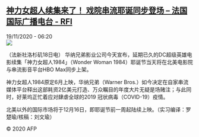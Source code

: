 <!--1605768898000-->
[神力女超人续集来了！ 戏院串流耶诞同步登场 – 法国国际广播电台 - RFI](http://www.rfi.fr//cn/contenu/20201119-%E7%A5%9E%E5%8A%9B%E5%A5%B3%E8%B6%85%E4%BA%BA%E7%BB%AD%E9%9B%86%E6%9D%A5%E4%BA%86-%E6%88%8F%E9%99%A2%E4%B8%B2%E6%B5%81%E8%80%B6%E8%AF%9E%E5%90%8C%E6%AD%A5%E7%99%BB%E5%9C%BA)
------

<div>19/11/2020 - 06:20</div><img src="https://s.rfi.fr/media/display/d73b3a54-2a29-11eb-a292-005056a964fe/w:310/p:16x9/int0002b.201119132005.jpg"><div class="t-content__body u-clearfix"><p>（法新社洛杉矶18日电）    华纳兄弟影业公司今天宣布，延期已久的DC超级英雄电影续集「神力女超人1984」（Wonder Woman 1984）耶诞节当天将在北美电影院与串流影音平台HBO Max同步上架。</p><p>    神力女超人1984原定6月上映，华纳兄弟（Warner Bros.）如今决定在自家串流媒体平台释出这部耗资2亿美元打造、万众瞩目的年度大片无疑是场赌注；与此同时，好莱坞正忙着应对肆虐全球的2019 冠状病毒（COVID-19）疫情。</p><p>    北美以外的国际市场将于12月16日，即耶诞节前一周起陆续上映。（实习编译：罗楚瑜/核稿：刘文瑜）</p><p class="t-copyright">© 2020 AFP</p>        </div>
